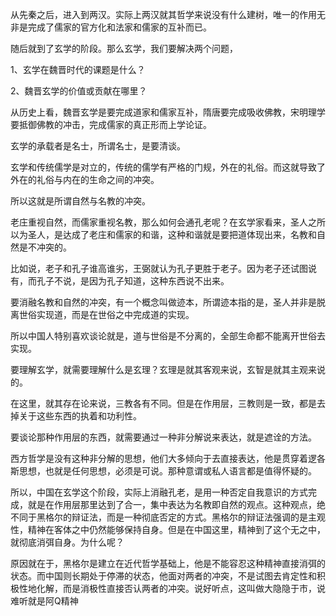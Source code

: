 <p data-pid="NYF0vbtS">从先秦之后，进入到两汉。实际上两汉就其哲学来说没有什么建树，唯一的作用无非是完成了儒家的官方化和法家和儒家的互补而已。</p><p data-pid="T7qmHGWb">随后就到了玄学的阶段。那么玄学，我们要解决两个问题，</p><p data-pid="J2aoql-5">1、玄学在魏晋时代的课题是什么？</p><p data-pid="4hTr8fZj">2、魏晋玄学的价值或贡献在哪里？</p><p data-pid="0ixcA65V">从历史上看，魏晋玄学是要完成道家和儒家互补，隋唐要完成吸收佛教，宋明理学要抵御佛教的冲击，完成儒家的真正形而上学论证。</p><p data-pid="TxNzdf15">玄学的承载者是名士，所谓名士，是要清谈。</p><p data-pid="Gz7s3w8r">玄学和传统儒学是对立的，传统的儒学有严格的门规，外在的礼俗。而这就导致了外在的礼俗与内在的生命之间的冲突。</p><p data-pid="8eSyX6Rc">所以这就是所谓自然与名教的冲突。</p><p data-pid="aPcx5XfA">老庄重视自然，而儒家重视名教，那么如何会通孔老呢？在玄学家看来，圣人之所以为圣人，是达成了老庄和儒家的和谐，这种和谐就是要把道体现出来，名教和自然是不冲突的。</p><p data-pid="_v7tZjgx">比如说，老子和孔子谁高谁劣，王弼就认为孔子更胜于老子。因为老子还试图说有，而孔子不说，是因为孔子知道，这种东西说不出来。</p><p data-pid="apN3Kqxy">要消融名教和自然的冲突，有一个概念叫做迹本，所谓迹本指的是，圣人并非是脱离世俗实现道，而是在世俗之中完成道的实现。</p><p data-pid="ii8f7Yzl">所以中国人特别喜欢谈论就是，道与世俗是不分离的，全部生命都不能离开世俗去实现。</p><p data-pid="gdWe2rr9">要理解玄学，就需要理解什么是玄理？玄理是就其客观来说，玄智是就其主观来说的。</p><p data-pid="ipAreQaw">在这里，就其存在论来说，三教各有不同。但是在作用层，三教则是一致，都是去掉关于这些东西的执着和功利性。</p><p data-pid="nDaVLl2c">要谈论那种作用层的东西，就需要通过一种非分解说来表达，就是遮诠的方法。</p><p data-pid="6ZJUEbG7">西方哲学是没有这种非分解的思想，他们大多倾向于去直接表达，他是贯穿着逻各斯思想，也就是任何思想，必须是可说。那种意谓或私人语言都是值得怀疑的。</p><p data-pid="05cficJX">所以，中国在玄学这个阶段，实际上消融孔老，是用一种否定自我意识的方式完成，就是在作用层那里达到了合一，集中表达为名教即自然的观点。这种观点，绝不同于黑格尔的辩证法，而是一种彻底否定的方式。黑格尔的辩证法强调的是主观性，精神在客体之中仍然能够保持自身。但是在中国这里，精神到了这个无之中，就彻底消弭自身。为什么呢？</p><p data-pid="9t6lwgj6">原因就在于，黑格尔是建立在近代哲学基础上，他是不能容忍这种精神直接消弭的状态。而中国则长期处于停滞的状态，他面对两者的冲突，不是试图去肯定性和积极性地化解，而是消极性直接否认两者的冲突。说好听点，这叫做大隐隐于市，说难听就是阿Q精神</p>